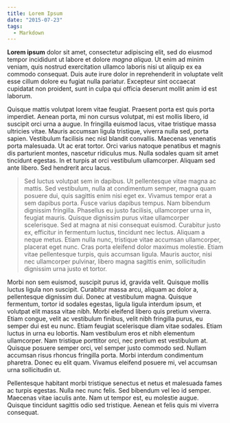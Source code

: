 ```yaml
---
title: Lorem Ipsum
date: "2015-07-23"
tags:
  - Markdown
---
```


**Lorem ipsum** dolor sit amet, consectetur adipiscing elit, sed do eiusmod
tempor incididunt ut labore et dolore _magna aliqua_. Ut enim ad minim veniam,
quis nostrud exercitation ullamco laboris nisi ut aliquip ex ea commodo
consequat. Duis aute irure dolor in reprehenderit in voluptate velit esse cillum
dolore eu fugiat nulla pariatur. Excepteur sint occaecat cupidatat non proident,
sunt in culpa qui officia deserunt mollit anim id est laborum.

Quisque mattis volutpat lorem vitae feugiat. Praesent porta est quis porta
imperdiet. Aenean porta, mi non cursus volutpat, mi est mollis libero, id
suscipit orci urna a augue. In fringilla euismod lacus, vitae tristique massa
ultricies vitae. Mauris accumsan ligula tristique, viverra nulla sed, porta
sapien. Vestibulum facilisis nec nisl blandit convallis. Maecenas venenatis
porta malesuada. Ut ac erat tortor. Orci varius natoque penatibus et magnis dis
parturient montes, nascetur ridiculus mus. Nulla sodales quam sit amet tincidunt
egestas. In et turpis at orci vestibulum ullamcorper. Aliquam sed ante libero.
Sed hendrerit arcu lacus.

> Sed luctus volutpat sem in dapibus. Ut pellentesque vitae magna ac mattis. Sed
> vestibulum, nulla at condimentum semper, magna quam posuere dui, quis sagittis
> enim nisi eget ex. Vivamus tempor erat a sem dapibus porta. Fusce varius
> dapibus tempus. Nam bibendum dignissim fringilla. Phasellus eu justo
> facilisis, ullamcorper urna in, feugiat mauris. Quisque dignissim purus vitae
> ullamcorper scelerisque. Sed at magna at nisi consequat euismod. Curabitur
> justo ex, efficitur in fermentum luctus, tincidunt nec lectus. Aliquam a neque
> metus. Etiam nulla nunc, tristique vitae accumsan ullamcorper, placerat eget
> nunc. Cras porta eleifend dolor maximus molestie. Etiam vitae pellentesque
> turpis, quis accumsan ligula. Mauris auctor, nisi nec ullamcorper pulvinar,
> libero magna sagittis enim, sollicitudin dignissim urna justo et tortor.

Morbi non sem euismod, suscipit purus id, gravida velit. Quisque mollis luctus
ligula non suscipit. Curabitur massa arcu, aliquam ac dolor a, pellentesque
dignissim dui. Donec at vestibulum magna. Quisque fermentum, tortor id sodales
egestas, ligula ligula interdum ipsum, et volutpat elit massa vitae nibh. Morbi
eleifend libero quis pretium viverra. Etiam congue, velit ac vestibulum finibus,
velit nibh fringilla purus, eu semper dui est eu nunc. Etiam feugiat scelerisque
diam vitae sodales. Etiam luctus in urna eu lobortis. Nam vestibulum eros et
nibh elementum ullamcorper. Nam tristique porttitor orci, nec pretium est
vestibulum at. Quisque posuere semper orci, vel semper justo commodo sed. Nullam
accumsan risus rhoncus fringilla porta. Morbi interdum condimentum pharetra.
Donec eu elit quam. Vivamus eleifend posuere mi, vel accumsan urna sollicitudin
ut.

Pellentesque habitant morbi tristique senectus et netus et malesuada fames ac
turpis egestas. Nulla nec nunc felis. Sed bibendum vel leo id semper. Maecenas
vitae iaculis ante. Nam ut tempor est, eu molestie augue. Quisque tincidunt
sagittis odio sed tristique. Aenean et felis quis mi viverra consequat.
